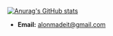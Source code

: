 [![Anurag's GitHub stats](https://github-readme-stats.vercel.app/api?username=GalenBlabla?count_private=true)](https://github.com/GalenBlabla/github-readme-stats)

- **Email:** alonmadeit@gmail.com

